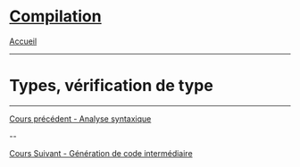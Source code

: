 # [Compilation](index.md)

[Accueil](/index.html)

____
# Types, vérification de type
____
[Cours précédent - Analyse syntaxique](compilation-3.md)

--

[Cours Suivant - Génération de code intermédiaire](compilation-5.md)